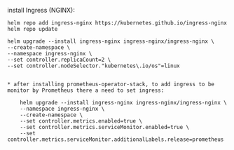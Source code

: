 install Ingress (NGINX):

    helm repo add ingress-nginx https://kubernetes.github.io/ingress-nginx
    helm repo update

    helm upgrade --install ingress-nginx ingress-nginx/ingress-nginx \
    --create-namespace \
    --namespace ingress-nginx \
    --set controller.replicaCount=2 \
    --set controller.nodeSelector."kubernetes\.io/os"=linux


    * after installing prometheus-operator-stack, to add ingress to be monitor by Prometheus there a need to set ingress:

        helm upgrade --install ingress-nginx ingress-nginx/ingress-nginx \
        --namespace ingress-nginx \
        --create-namespace \
        --set controller.metrics.enabled=true \
        --set controller.metrics.serviceMonitor.enabled=true \
        --set controller.metrics.serviceMonitor.additionalLabels.release=prometheus